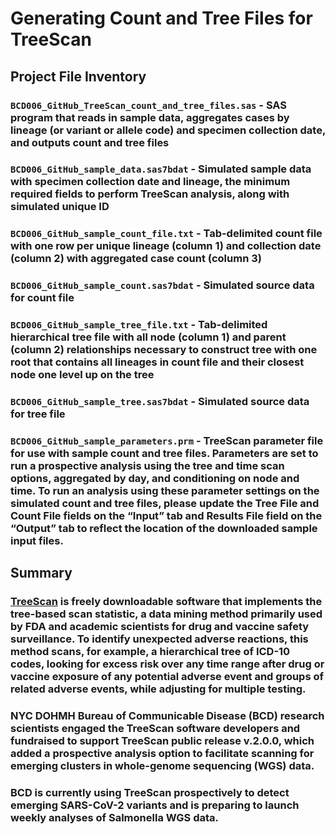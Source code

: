 # Generating Count and Tree Files for TreeScan

## Project File Inventory

### `BCD006_GitHub_TreeScan_count_and_tree_files.sas` - SAS program that reads in sample data, aggregates cases by lineage (or variant or allele code) and specimen collection date, and outputs count and tree files

### `BCD006_GitHub_sample_data.sas7bdat` - Simulated sample data with specimen collection date and lineage, the minimum required fields to perform TreeScan analysis, along with simulated unique ID

### `BCD006_GitHub_sample_count_file.txt` - Tab-delimited count file with one row per unique lineage (column 1) and collection date (column 2) with aggregated case count (column 3) 

### `BCD006_GitHub_sample_count.sas7bdat` - Simulated source data for count file

### `BCD006_GitHub_sample_tree_file.txt` - Tab-delimited hierarchical tree file with all node (column 1) and parent (column 2) relationships necessary to construct tree with one root that contains all lineages in count file and their closest node one level up on the tree

### `BCD006_GitHub_sample_tree.sas7bdat` - Simulated source data for tree file

### `BCD006_GitHub_sample_parameters.prm` - TreeScan parameter file for use with sample count and tree files. Parameters are set to run a prospective analysis using the tree and time scan options, aggregated by day, and conditioning on node and time. To run an analysis using these parameter settings on the simulated count and tree files, please update the Tree File and Count File fields on the “Input” tab and Results File field on the “Output” tab to reflect the location of the downloaded sample input files.

## Summary

### [TreeScan](treescan.org) is freely downloadable software that implements the tree-based scan statistic, a data mining method primarily used by FDA and academic scientists for drug and vaccine safety surveillance. To identify unexpected adverse reactions, this method scans, for example, a hierarchical tree of ICD-10 codes, looking for excess risk over any time range after drug or vaccine exposure of any potential adverse event and groups of related adverse events, while adjusting for multiple testing.

### NYC DOHMH Bureau of Communicable Disease (BCD) research scientists engaged the TreeScan software developers and fundraised to support TreeScan public release v.2.0.0, which added a prospective analysis option to facilitate scanning for emerging clusters in whole-genome sequencing (WGS) data.

### BCD is currently using TreeScan prospectively to detect emerging SARS-CoV-2 variants and is preparing to launch weekly analyses of Salmonella WGS data.

